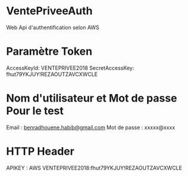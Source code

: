 # VentePriveeAuth
Web Api d'authentification selon AWS
# Paramètre Token 
AccessKeyId: VENTEPRIVEE2018
SecretAccessKey:	fhut79YKJUY!REZAOUTZAVCXWCLE
# Nom d'utilisateur et  Mot de passe  Pour le test
Email :  benradhouene.habib@gmail.com
Mot de passe : xxxxx@xxxx
# HTTP Header
APIKEY :  AWS VENTEPRIVEE2018:fhut79YKJUY!REZAOUTZAVCXWCLE
